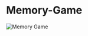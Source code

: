 # Memory-Game

![Memory Game](https://user-images.githubusercontent.com/104829819/200519667-e41653b5-6943-424e-b43d-5191f1668090.png)
